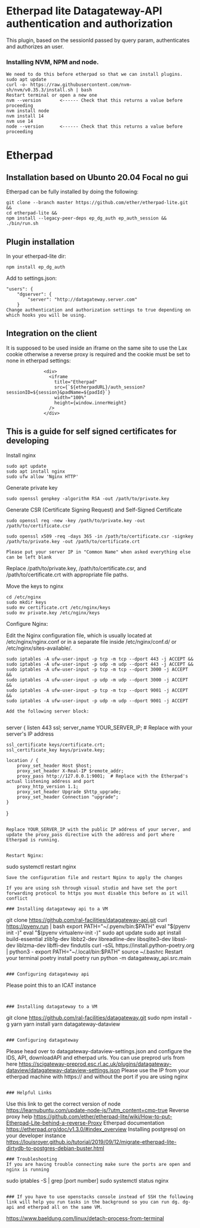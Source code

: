 # Etherpad lite Datagateway-API authentication and authorization

This plugin, based on the sessionId passed by query param, authenticates and authorizes an user.

### Installing NVM, NPM and node.
```
We need to do this before etherpad so that we can install plugins.
sudo apt update
curl -o- https://raw.githubusercontent.com/nvm-sh/nvm/v0.35.3/install.sh | bash
Restart terminal or open a new one
nvm --version       <------ Check that this returns a value before proceeding
nvm install node
nvm install 14
nvm use 14
node --version      <------ Check that this returns a value before proceeding
```

# Etherpad 

## Installation based on Ubunto 20.04 Focal no gui

Etherpad can be fully installed by doing the following:
```
git clone --branch master https://github.com/ether/etherpad-lite.git &&
cd etherpad-lite &&
npm install --legacy-peer-deps ep_dg_auth ep_auth_session &&
./bin/run.sh
```

## Plugin installation

In your etherpad-lite dir:

    npm install ep_dg_auth

Add to settings.json:

```
"users": {
    "dgserver": {
        "server": "http://datagateway.server.com"
    }
Change authentication and authorization settings to true depending on which hooks you will be using.
```

## Integration on the client

It is supposed to be used inside an iframe on the same site to use the Lax cookie otherwise a reverse proxy is required and the cookie must be set to none in etherpad settings:

```
              <div>
                <iframe
                  title="Etherpad"
                  src={`${etherpadURL}/auth_session?sessionID=${session}&padName=${padId}`}
                  width="100%"
                  height={window.innerHeight}
                />
              </div>
```

## This is a guide for self signed certificates for developing

Install nginx
```
sudo apt update
sudo apt install nginx
sudo ufw allow 'Nginx HTTP'
```

Generate private key

```
sudo openssl genpkey -algorithm RSA -out /path/to/private.key
```

Generate CSR (Certificate Signing Request) and Self-Signed Certificate

```
sudo openssl req -new -key /path/to/private.key -out /path/to/certificate.csr

sudo openssl x509 -req -days 365 -in /path/to/certificate.csr -signkey /path/to/private.key -out /path/to/certificate.crt

Please put your server IP in "Common Name" when asked everything else can be left blank
```

Replace /path/to/private.key, /path/to/certificate.csr, and /path/to/certificate.crt with appropriate file paths.

Move the keys to nginx

```
cd /etc/nginx
sudo mkdir keys
sudo mv certificate.crt /etc/nginx/keys
sudo mv private.key /etc/nginx/keys
```

Configure Nginx:

Edit the Nginx configuration file, which is usually located at /etc/nginx/nginx.conf or in a separate file inside /etc/nginx/conf.d/ or /etc/nginx/sites-available/.

```
sudo iptables -A ufw-user-input -p tcp -m tcp --dport 443 -j ACCEPT &&
sudo iptables -A ufw-user-input -p udp -m udp --dport 443 -j ACCEPT &&
sudo iptables -A ufw-user-input -p tcp -m tcp --dport 3000 -j ACCEPT &&
sudo iptables -A ufw-user-input -p udp -m udp --dport 3000 -j ACCEPT &&
sudo iptables -A ufw-user-input -p tcp -m tcp --dport 9001 -j ACCEPT &&
sudo iptables -A ufw-user-input -p udp -m udp --dport 9001 -j ACCEPT

Add the following server block:


```
server {
    listen 443 ssl;
    server_name YOUR_SERVER_IP;  # Replace with your server's IP address

    ssl_certificate keys/certificate.crt;
    ssl_certificate_key keys/private.key;

    location / {
        proxy_set_header Host $host;
        proxy_set_header X-Real-IP $remote_addr;
        proxy_pass http://127.0.0.1:9001;  # Replace with the Etherpad's actual listening address and port
        proxy_http_version 1.1;
        proxy_set_header Upgrade $http_upgrade;
        proxy_set_header Connection "upgrade";
    }
}
```

Replace YOUR_SERVER_IP with the public IP address of your server, and update the proxy_pass directive with the address and port where Etherpad is running.


Restart Nginx:
```
sudo systemctl restart nginx
```
Save the configuration file and restart Nginx to apply the changes

If you are using ssh through visual studio and have set the port forwarding protocol to https you must disable this before as it will conflict

### Installing datagateway api to a VM

```
git clone https://github.com/ral-facilities/datagateway-api.git
curl https://pyenv.run | bash
export PATH="~/.pyenv/bin:$PATH"
eval "$(pyenv init -)"
eval "$(pyenv virtualenv-init -)"
sudo apt update
sudo apt install build-essential zlib1g-dev libbz2-dev libreadline-dev libsqlite3-dev libssl-dev liblzma-dev libffi-dev findutils
curl -sSL https://install.python-poetry.org | python3 -
export PATH="~/.local/bin:$PATH"
source ~/.bashrc
Restart your terminal
poetry install
poetry run python -m datagateway_api.src.main
```

### Configuring datagateway api

```
Please point this to an ICAT instance
```


### Installing datagateway to a VM

```
git clone https://github.com/ral-facilities/datagateway.git
sudo npm install -g yarn
yarn install
yarn datagateway-dataview
```

### Configuring datagateway
```
Please head over to datagateway-dataview-settings.json and configure the IDS, API, downloadAPI and etherpad urls.
You can use preprod urls from here https://scigateway-preprod.esc.rl.ac.uk/plugins/datagateway-dataview/datagateway-dataview-settings.json
Please use the IP from your etherpad machine with https:// and without the port if you are using nginx
```

### Helpful Links
```
Use this link to get the correct version of node https://learnubuntu.com/update-node-js/?utm_content=cmp-true
Reverse proxy help https://github.com/ether/etherpad-lite/wiki/How-to-put-Etherpad-Lite-behind-a-reverse-Proxy
Etherpad documentation https://etherpad.org/doc/v1.3.0/#index_overview
Installing postgresql on your developer instance https://louisroyer.github.io/tutorial/2019/09/12/migrate-etherpad-lite-dirtydb-to-postgres-debian-buster.html
```
### Troubleshooting
If you are having trouble connecting make sure the ports are open and nginx is running
```
sudo iptables -S | grep [port number]
sudo systemctl status nginx
```

### If you have to use openstacks console instead of SSH the following link will help you run tasks in the background so you can run dg. dg-api and etherpad all on the same VM.
```
https://www.baeldung.com/linux/detach-process-from-terminal
```
